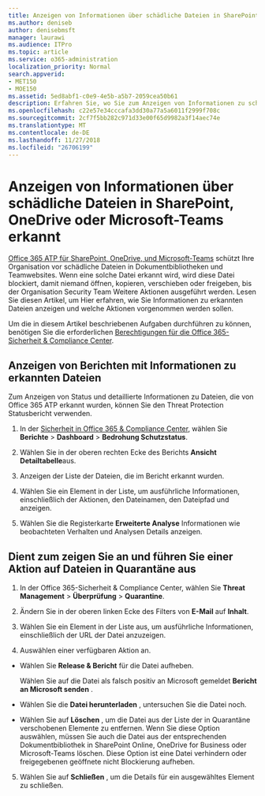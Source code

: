 ```yaml
---
title: Anzeigen von Informationen über schädliche Dateien in SharePoint, OneDrive oder Microsoft-Teams erkannt
ms.author: deniseb
author: denisebmsft
manager: laurawi
ms.audience: ITPro
ms.topic: article
ms.service: o365-administration
localization_priority: Normal
search.appverid:
- MET150
- MOE150
ms.assetid: 5ed8abf1-c0e9-4e5b-a5b7-2059cea50b61
description: Erfahren Sie, wo Sie zum Anzeigen von Informationen zu schädliche Dateien in SharePoint, OneDrive oder Teams erkannt und wie Sie auf diese Dateien ergreifen.
ms.openlocfilehash: c22e57e34cccafa3dd30a77a5a6011f2999f708c
ms.sourcegitcommit: 2cf7f5bb282c971d33e00f65d9982a3f14aec74e
ms.translationtype: MT
ms.contentlocale: de-DE
ms.lasthandoff: 11/27/2018
ms.locfileid: "26706199"
---
```

# <a name="view-information-about-malicious-files-detected-in-sharepoint-onedrive-or-microsoft-teams"></a>Anzeigen von Informationen über schädliche Dateien in SharePoint, OneDrive oder Microsoft-Teams erkannt

[Office 365 ATP für SharePoint, OneDrive, und Microsoft-Teams](atp-for-spo-odb-and-teams.md) schützt Ihre Organisation vor schädliche Dateien in Dokumentbibliotheken und Teamwebsites. Wenn eine solche Datei erkannt wird, wird diese Datei blockiert, damit niemand öffnen, kopieren, verschieben oder freigeben, bis der Organisation Security Team Weitere Aktionen ausgeführt werden. Lesen Sie diesen Artikel, um Hier erfahren, wie Sie Informationen zu erkannten Dateien anzeigen und welche Aktionen vorgenommen werden sollen. 

Um die in diesem Artikel beschriebenen Aufgaben durchführen zu können, benötigen Sie die erforderlichen [Berechtigungen für die Office 365-Sicherheit &amp; Compliance Center](permissions-in-the-security-and-compliance-center.md). 
  
## <a name="view-reports-with-information-about-detected-files"></a>Anzeigen von Berichten mit Informationen zu erkannten Dateien

Zum Anzeigen von Status und detaillierte Informationen zu Dateien, die von Office 365 ATP erkannt wurden, können Sie den Threat Protection Statusbericht verwenden.
  
1. In der [Sicherheit in Office 365 &amp; Compliance Center](https://security.microsoft.com), wählen Sie **Berichte** \> **Dashboard** \> **Bedrohung Schutzstatus**.
    
2. Wählen Sie in der oberen rechten Ecke des Berichts **Ansicht Detailtabelle**aus.
    
3. Anzeigen der Liste der Dateien, die im Bericht erkannt wurden.
    
4. Wählen Sie ein Element in der Liste, um ausführliche Informationen, einschließlich der Aktionen, den Dateinamen, den Dateipfad und anzeigen.
    
5. Wählen Sie die Registerkarte **Erweiterte Analyse** Informationen wie beobachteten Verhalten und Analysen Details anzeigen. 
  
## <a name="view-and-take-action-on-files-in-quarantine"></a>Dient zum zeigen Sie an und führen Sie einer Aktion auf Dateien in Quarantäne aus

1. In der Office 365-Sicherheit &amp; Compliance Center, wählen Sie **Threat Management** \> **Überprüfung** \> **Quarantine**.
    
2. Ändern Sie in der oberen linken Ecke des Filters von **E-Mail** auf **Inhalt**.
    
3. Wählen Sie ein Element in der Liste aus, um ausführliche Informationen, einschließlich der URL der Datei anzuzeigen.
    
4. Auswählen einer verfügbaren Aktion an.
    
  - Wählen Sie **Release &amp; Bericht** für die Datei aufheben. 
    
    Wählen Sie auf die Datei als falsch positiv an Microsoft gemeldet **Bericht an Microsoft senden** . 
    
  - Wählen Sie die **Datei herunterladen** , untersuchen Sie die Datei noch. 
    
  - Wählen Sie auf **Löschen** , um die Datei aus der Liste der in Quarantäne verschobenen Elemente zu entfernen. Wenn Sie diese Option auswählen, müssen Sie auch die Datei aus der entsprechenden Dokumentbibliothek in SharePoint Online, OneDrive for Business oder Microsoft-Teams löschen. Diese Option ist eine Datei verhindern oder freigegebenen geöffnete nicht Blockierung aufheben. 
    
5. Wählen Sie auf **Schließen** , um die Details für ein ausgewähltes Element zu schließen. 
  
  

